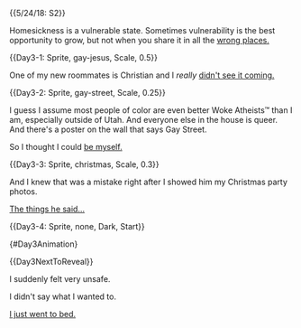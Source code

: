 {{5/24/18: S2}}

Homesickness is a vulnerable state. Sometimes vulnerability is the best opportunity to grow, but not when you share it in all the [wrong places.]({@Day3-1})

{{Day3-1: Sprite, gay-jesus, Scale, 0.5}}

One of my new roommates is Christian and I *really* [didn't see it coming.]({@Day3-2})

{{Day3-2: Sprite, gay-street, Scale, 0.25}}

I guess I assume most people of color are even better Woke Atheists&trade; than I am, especially outside of Utah. And everyone else in the house is queer. And there's a poster on the wall that says Gay Street.

So I thought I could [be myself.]({@Day3-3})

{{Day3-3: Sprite, christmas, Scale, 0.3}}

And I knew that was a mistake right after I showed him my Christmas party photos.

[The things he said...]({@Day3-4})

{{Day3-4: Sprite, none, Dark, Start}}

{#Day3Animation}

{{Day3NextToReveal}}

I suddenly felt very unsafe.

I didn't say what I wanted to.

[I just went to bed.]({@Menu})
